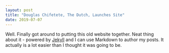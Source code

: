 ```yaml
---
layout: post
title: "Douglas Chifetete, The Dutch, Launches Site"
date: 2019-07-07
---
```


Well. Finally got around to putting this old website together. Neat thing about it - powered by [Jekyll](http://jekyllrb.com) and I can use Markdown to author my posts. It actually is a lot easier than I thought it was going to be.
